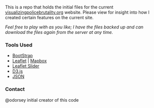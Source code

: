 This is a repo that holds the initial files for the current [visualizingpolicebrutality.org](http://visualizingpolicebrutality.org/) website. Please view for insight into how I created certain features on the current site.

*Feel free to play with as you like; I have the files backed up and can download the files again from the server at any time.* 


### Tools Used ###

* [BootStrap](http://getbootstrap.com/)
* [Leaflet](http://leafletjs.com/) | [Mapbox](https://www.mapbox.com/)
* [Leaflet Slider](https://github.com/dwilhelm89/LeafletSlider)
* [D3.js](http://d3js.org/)
* [JSON](http://www.json.org/)

### Contact ###
@odorsey initial creator of this code